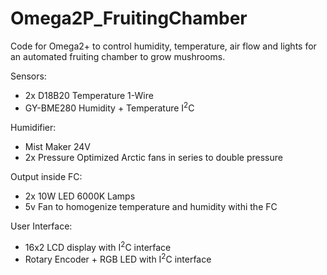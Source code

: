 # Omega2P_FruitingChamber
Code for Omega2+ to control humidity, temperature, air flow and lights for an automated fruiting chamber to grow mushrooms.

Sensors:
- 2x D18B20 Temperature 1-Wire
- GY-BME280  Humidity + Temperature I<sup>2</sup>C

Humidifier:
- Mist Maker 24V
- 2x Pressure Optimized Arctic fans in series to double pressure

Output inside FC:
- 2x 10W LED 6000K Lamps
- 5v Fan to homogenize temperature and humidity withi the FC

User Interface:
- 16x2 LCD display with I<sup>2</sup>C interface
- Rotary Encoder + RGB LED with I<sup>2</sup>C interface
